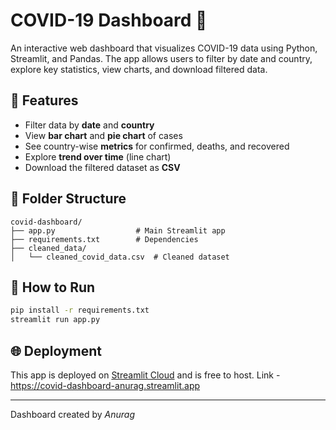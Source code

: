 # COVID-19 Dashboard 🦠

An interactive web dashboard that visualizes COVID-19 data using Python, Streamlit, and Pandas. The app allows users to filter by date and country, explore key statistics, view charts, and download filtered data.

## 📌 Features
- Filter data by **date** and **country**
- View **bar chart** and **pie chart** of cases
- See country-wise **metrics** for confirmed, deaths, and recovered
- Explore **trend over time** (line chart)
- Download the filtered dataset as **CSV**

## 📁 Folder Structure
```
covid-dashboard/
├── app.py                  # Main Streamlit app
├── requirements.txt        # Dependencies
├── cleaned_data/
│   └── cleaned_covid_data.csv  # Cleaned dataset
```

## 🚀 How to Run
```bash
pip install -r requirements.txt
streamlit run app.py
```

## 🌐 Deployment
This app is deployed on [Streamlit Cloud](https://streamlit.io/cloud) and is free to host.
Link - https://covid-dashboard-anurag.streamlit.app

---
Dashboard created by *Anurag*
